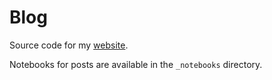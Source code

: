 # Blog

Source code for my [website](https://rmcconke.github.io).

Notebooks for posts are available in the `_notebooks` directory.
